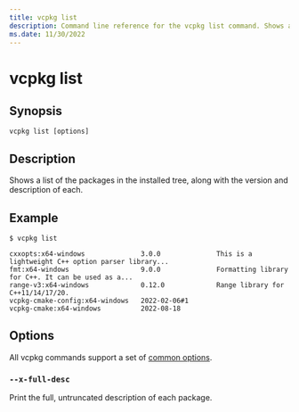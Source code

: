 ```yaml
---
title: vcpkg list
description: Command line reference for the vcpkg list command. Shows a list of the packages in the installed tree, along with the version and description of each.
ms.date: 11/30/2022
---
```

# vcpkg list

## Synopsis

```console
vcpkg list [options]
```

## Description

Shows a list of the packages in the installed tree, along with the version and description of each.

## Example

```console
$ vcpkg list

cxxopts:x64-windows              3.0.0              This is a lightweight C++ option parser library...
fmt:x64-windows                  9.0.0              Formatting library for C++. It can be used as a...
range-v3:x64-windows             0.12.0             Range library for C++11/14/17/20.
vcpkg-cmake-config:x64-windows   2022-02-06#1
vcpkg-cmake:x64-windows          2022-08-18
```

## Options

All vcpkg commands support a set of [common options](https://github.com/microsoft/vcpkg/blob/5fac018507e67a8b98141b9d4cebeb07c9bd5cba/docs/commands/common-options.md).

### `--x-full-desc`

Print the full, untruncated description of each package.
